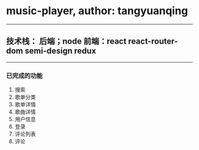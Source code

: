 # music-player, author: tangyuanqing
---
## 技术栈： 后端；node  前端：react react-router-dom semi-design redux
---
### 已完成的功能

1. 搜索
2. 歌单分类
3. 歌单详情
4. 歌曲详情
5. 用户信息
6. 登录
7. 评论列表
8. 评论


